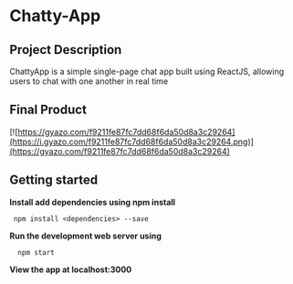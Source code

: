 Chatty-App
=====================
## Project Description
ChattyApp is a simple single-page chat app built using ReactJS, allowing users to chat with one another in real time 

## Final Product
[![https://gyazo.com/f9211fe87fc7dd68f6da50d8a3c29264](https://i.gyazo.com/f9211fe87fc7dd68f6da50d8a3c29264.png)](https://gyazo.com/f9211fe87fc7dd68f6da50d8a3c29264)



## Getting started
**Install add dependencies using npm install**
  

     npm install <dependencies> --save

  
**Run the development web server using**

      npm start
  

**View the app at localhost:3000**
